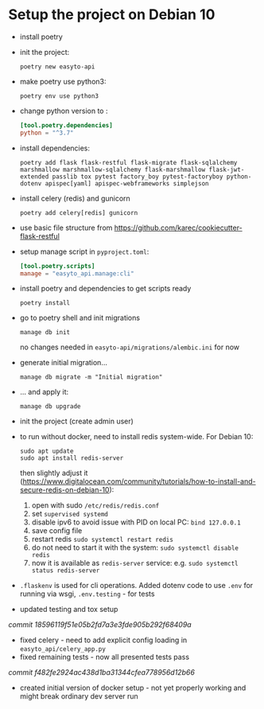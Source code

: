 # Setup the project on Debian 10

* install poetry
* init the project:
  ```
  poetry new easyto-api
  ```
* make poetry use python3: 
  ```
  poetry env use python3
  ```
* change python version to :
  ```toml
  [tool.poetry.dependencies]
  python = "^3.7"
  ```
* install dependencies:
  ```
  poetry add flask flask-restful flask-migrate flask-sqlalchemy marshmallow marshmallow-sqlalchemy flask-marshmallow flask-jwt-extended passlib tox pytest factory_boy pytest-factoryboy python-dotenv apispec[yaml] apispec-webframeworks simplejson
  ```
* install celery (redis) and gunicorn
  ```
  poetry add celery[redis] gunicorn
  ```
* use basic file structure from https://github.com/karec/cookiecutter-flask-restful
* setup manage script in `pyproject.toml`:
  ```toml
  [tool.poetry.scripts]
  manage = "easyto_api.manage:cli"
  ```
* install poetry and dependencies to get scripts ready
  ```
  poetry install
  ```
* go to poetry shell and init migrations
  ```
  manage db init
  ```
  no changes needed in `easyto-api/migrations/alembic.ini` for now
* generate initial migration...
  ```
  manage db migrate -m "Initial migration"
  ```
* ... and apply it:
  ```
  manage db upgrade
  ```
* init the project (create admin user)
* to run without docker, need to install redis system-wide. For Debian 10:
    ```
    sudo apt update
    sudo apt install redis-server
    ```
    then slightly adjust it (https://www.digitalocean.com/community/tutorials/how-to-install-and-secure-redis-on-debian-10):
    1. open with sudo `/etc/redis/redis.conf`
    2. set `supervised systemd`
    3. disable ipv6 to avoid issue with PID on local PC: `bind 127.0.0.1` 
    4. save config file
    5. restart redis `sudo systemctl restart redis`
    6. do not need to start it with the system: `sudo systemctl disable redis`
    7. now it is available as `redis-server` service: e.g. `sudo systemctl status redis-server`
     
* `.flaskenv` is used for cli operations. Added dotenv code to use `.env` for running via wsgi, `.env.testing` - for tests
* updated testing and tox setup
   
*commit 18596119f51e05b2fd7a3e3fde905b292f68409a*

* fixed celery - need to add explicit config loading in `easyto_api/celery_app.py`
* fixed remaining tests - now all presented tests pass

*commit f482fe2924ac438d1ba31344cfea778956d12b66*

* created initial version of docker setup - not yet properly working and might break ordinary dev server run

